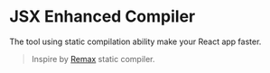 # JSX Enhanced Compiler

The tool using static compilation ability make your React app faster.

> Inspire by [Remax](https://github.com/remaxjs/remax) static compiler.
